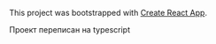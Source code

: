 This project was bootstrapped with [Create React App](https://github.com/facebook/create-react-app).

Проект переписан на typescript
